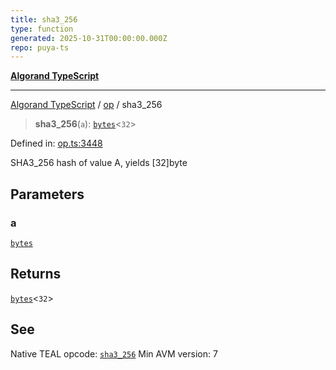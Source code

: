```yaml
---
title: sha3_256
type: function
generated: 2025-10-31T00:00:00.000Z
repo: puya-ts
---
```


[**Algorand TypeScript**](docs/_md/README)

---

[Algorand TypeScript](docs/_md/modules) / [op](/reference/algorand-typescript/api/op/readme/) / sha3_256

> **sha3_256**(`a`): [`bytes`](/reference/algorand-typescript/api/index/type-aliases/bytes/)\<`32`\>

Defined in: [op.ts:3448](https://github.com/algorandfoundation/puya-ts/blob/main/packages/algo-ts/src/op.ts#L3448)

SHA3_256 hash of value A, yields [32]byte

## Parameters

### a

[`bytes`](/reference/algorand-typescript/api/index/type-aliases/bytes/)

## Returns

[`bytes`](/reference/algorand-typescript/api/index/type-aliases/bytes/)\<`32`\>

## See

Native TEAL opcode: [`sha3_256`](https://dev.algorand.co/reference/algorand-teal/opcodes#sha3_256)
Min AVM version: 7
